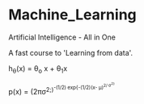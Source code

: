 # Machine_Learning
 Artificial Intelligence - All in One
 
 A fast course to 'Learning from data'.
 
 h<sub>&theta;</sub>(x) = &theta;<sub>o</sub> x + &theta;<sub>1</sub>x
 
 p(x) = (2&pi;&sigma;<sup>2;)<sup>-(1/2) exp{-(1/2)(x- &mu;)<sup>2/ &sigma;<sup>2}

